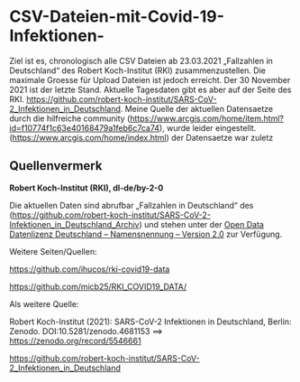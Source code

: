 # CSV-Dateien-mit-Covid-19-Infektionen-
Ziel ist es, chronologisch alle CSV Dateien ab 23.03.2021 „Fallzahlen in Deutschland“ des Robert Koch-Institut (RKI) zusammenzustellen. Die maximale Groesse für Upload Dateien ist jedoch  erreicht. Der 30 November 2021 ist der letzte Stand. Aktuelle Tagesdaten gibt es aber auf der Seite des RKI. https://github.com/robert-koch-institut/SARS-CoV-2_Infektionen_in_Deutschland.  Meine  Quelle  der aktuellen Datensaetze durch die hilfreiche community  (https://www.arcgis.com/home/item.html?id=f10774f1c63e40168479a1feb6c7ca74), wurde leider eingestellt. (https://www.arcgis.com/home/index.html)
 der Datensaetze war zuletz

## Quellenvermerk
**Robert Koch-Institut (RKI), dl-de/by-2-0**

Die aktuellen Daten sind abrufbar „Fallzahlen in Deutschland“ des (https://github.com/robert-koch-institut/SARS-CoV-2-Infektionen_in_Deutschland_Archiv) und stehen unter der [Open Data Datenlizenz Deutschland – Namensnennung – Version 2.0](https://www.govdata.de/dl-de/by-2-0) zur Verfügung.

Weitere Seiten/Quellen:

https://github.com/ihucos/rki-covid19-data

https://github.com/micb25/RKI_COVID19_DATA/

Als weitere Quelle:

Robert Koch-Institut (2021): SARS-CoV-2 Infektionen in Deutschland, Berlin: Zenodo. DOI:10.5281/zenodo.4681153 ==> https://zenodo.org/record/5546661

https://github.com/robert-koch-institut/SARS-CoV-2_Infektionen_in_Deutschland
